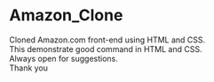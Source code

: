 # Amazon_Clone
Cloned Amazon.com front-end using HTML and CSS.
<br>
This demonstrate good command in HTML and CSS.
<br>
Always open for suggestions.
<br>
Thank you